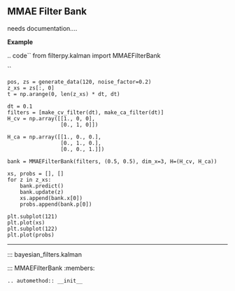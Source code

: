 ## MMAE Filter Bank

needs documentation....

**Example**

.. code``
from filterpy.kalman import MMAEFilterBank

``

    pos, zs = generate_data(120, noise_factor=0.2)
    z_xs = zs[:, 0]
    t = np.arange(0, len(z_xs) * dt, dt)

    dt = 0.1
    filters = [make_cv_filter(dt), make_ca_filter(dt)]
    H_cv = np.array([[1., 0, 0],
                     [0., 1, 0]])

    H_ca = np.array([[1., 0., 0.],
                     [0., 1., 0.],
                     [0., 0., 1.]])

    bank = MMAEFilterBank(filters, (0.5, 0.5), dim_x=3, H=(H_cv, H_ca))

    xs, probs = [], []
    for z in z_xs:
        bank.predict()
        bank.update(z)
        xs.append(bank.x[0])
        probs.append(bank.p[0])

    plt.subplot(121)
    plt.plot(xs)
    plt.subplot(122)
    plt.plot(probs)

-------

::: bayesian_filters.kalman

::: MMAEFilterBank
    :members:

    .. automethod:: __init__
